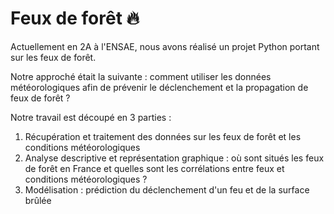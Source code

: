 # Feux de forêt :fire:
Actuellement en 2A à l'ENSAE, nous avons réalisé un projet Python portant sur les feux de forêt. 

Notre approché était la suivante : comment utiliser les données météorologiques afin de prévenir le déclenchement et la propagation de feux de forêt ? 

Notre travail est découpé en 3 parties : 
1) Récupération et traitement des données sur les feux de forêt et les conditions météorologiques 
2) Analyse descriptive et représentation graphique : où sont situés les feux de forêt en France et quelles sont les corrélations entre feux et conditions météorologiques ? 
3) Modélisation : prédiction du déclenchement d'un feu et de la surface brûlée 

